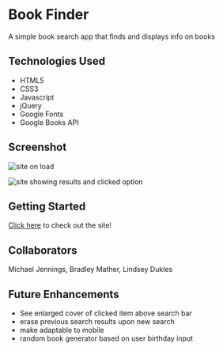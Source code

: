 # Book Finder

A simple book search app that finds and displays info on books

## Technologies Used

- HTML5
- CSS3
- Javascript
- jQuery
- Google Fonts
- Google Books API

## Screenshot

![site on load](./images/site1.png)

![site showing results and clicked option](./images/site2.png)

## Getting Started

[Click here](https://maikalangi.github.io/books-finder/) to check out the site!

## Collaborators

Michael Jennings, Bradley Mather, Lindsey Dukles

## Future Enhancements

- See enlarged cover of clicked item above search bar
- erase previous search results upon new search
- make adaptable to mobile
- random book generator based on user birthday input